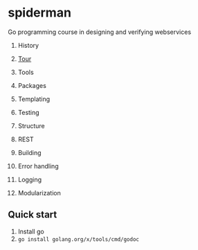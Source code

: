# spiderman

Go programming course in designing and verifying webservices

1. History
1. [Tour](https://tour.golang.org/)
1. Tools
1. Packages
1. Templating
1. Testing

1. Structure
1. REST
1. Building
1. Error handling
1. Logging
1. Modularization

## Quick start

1. Install go
1. ```go install golang.org/x/tools/cmd/godoc```
